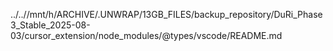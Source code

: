 ../..//mnt/h/ARCHIVE/.UNWRAP/13GB_FILES/backup_repository/DuRi_Phase3_Stable_2025-08-03/cursor_extension/node_modules/@types/vscode/README.md